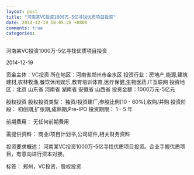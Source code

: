 ```yaml
---
layout: post
title: "河南某VC投资1000万-5亿寻找优质项目投资"
date: 2014-12-19 18:05:28 +0800
comments: true
categories: 
---
```

河南某VC投资1000万-5亿寻找优质项目投资



2014-12-19

资金主体：VC投资
所在地区：河南省郑州市金水区
投资行业：房地产,能源,建筑建材,农林牧渔,餐饮休闲娱乐,教育培训体育,医疗保健,生物医药,IT互联网
投资地区：北京 山东省 河南省 湖南省 安徽省 山西省
投资金额：1000万元-5亿元

股权投资
股权投资类型：
                            独资/投资建厂,参股比例[10 - 60%],收购/并购 
                                                                                投资阶段：
                            初创期,扩张期,成熟期,Pre-IPO 
                                                                                                                                        投资期限：
                            1 - 5 年

前期费用：
无任何前期费用

需提供资料：
商业/项目计划书,公司证件,相关财务资料

投资要求概述：
河南某VC投资1000万-5亿寻找优质项目投资。企业手握优质项目，有意向进行资本对接。

标签：
郑州，VC投资，股权投资

